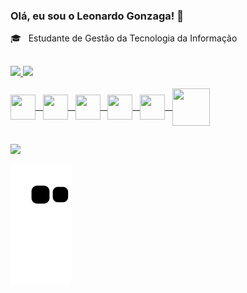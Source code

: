 ### Olá, eu sou o Leonardo Gonzaga! 👋
<div>
  🎓 &nbsp Estudante de Gestão da Tecnologia da Informação <br>
</div>

##

<div>
  <a href="https://beacons.ai/leonardofgonzaga">
  <img height="180em" src="https://github-readme-stats.vercel.app/api?username=leonardofgonzaga&show_icons=true&theme=dark&include_all_commits=true&count_private=true"/>
  <img height="180em" src="https://github-readme-stats.vercel.app/api/top-langs/?username=leonardofgonzaga&layout=compact&langs_count=16&theme=dark"/>
</div>
  
<div style="display: inline_block"><br>
  <img align="center" alt="" height="40" width="40" src="https://cdn.jsdelivr.net/gh/devicons/devicon/icons/html5/html5-original.svg"> &nbsp
  <img align="center" alt="" height="40" width="40" src="https://cdn.jsdelivr.net/gh/devicons/devicon/icons/css3/css3-original.svg"> &nbsp
  <img align="center" alt="" height="40" width="40" src="https://cdn.jsdelivr.net/gh/devicons/devicon/icons/bootstrap/bootstrap-original.svg" /> &nbsp
  <img align="center" alt="" height="40" width="40" src="https://cdn.jsdelivr.net/gh/devicons/devicon/icons/javascript/javascript-original.svg"> &nbsp  
  <img align="center" alt="" height="40" width="40" src="https://cdn.jsdelivr.net/gh/devicons/devicon/icons/jquery/jquery-original-wordmark.svg" &nbsp 
  <img align="center" alt="" height="60" width="60" src="https://cdn.jsdelivr.net/gh/devicons/devicon/icons/php/php-original.svg"> &nbsp
  <img align="center" alt="" height="60" width="60" src="https://cdn.jsdelivr.net/gh/devicons/devicon/icons/mysql/mysql-original-wordmark.svg">
</div>

  ##
  
 <div>
  <a href="https://www.linkedin.com/in/leonardo-ferreira-gonzaga/" target="_blank"><img src="https://img.shields.io/badge/-LinkedIn-%230077B5?style=for-the-badge&logo=linkedin&logoColor=white" target="_blank"></a>   
    
   ![Snake animation](https://github.com/leonardofgonzaga/leonardofgonzaga/blob/output/github-contribution-grid-snake.svg)
</div>

 
